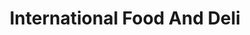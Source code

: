 ---
title: "International Food And Deli"
url: /parma/international-food-and-deli/
shop: convenience
---